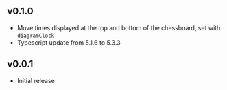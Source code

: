 ## v0.1.0
- Move times displayed at the top and bottom of the chessboard, set with `diagramClock`
- Typescript update from 5.1.6 to 5.3.3

## v0.0.1
- Initial release